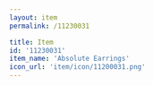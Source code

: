 ```yaml
---
layout: item
permalink: /11230031

title: Item
id: '11230031'
item_name: 'Absolute Earrings'
icon_url: 'item/icon/11200031.png'
---
```

